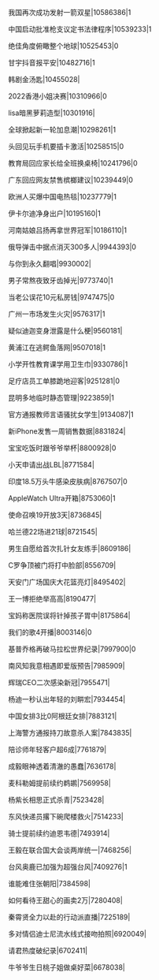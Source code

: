 我国再次成功发射一箭双星|10586386|1

中国启动批准枪支议定书法律程序|10539233|1

绝佳角度俯瞰整个地球|10525453|0

甘宇抖音报平安|10482716|1

韩剧金汤匙|10455028|

2022香港小姐决赛|10310966|0

lisa暗黑萝莉造型|10301916|

全球掀起新一轮加息潮|10298261|1

头回见玩手机要插卡激活|10258515|0

教育局回应家长给全班换桌椅|10241796|0

广东回应网友禁售槟榔建议|10239449|0

欧洲人买爆中国电热毯|10237779|1

伊卡尔迪净身出户|10195160|1

河南姑娘吕扬再拿世界冠军|10186110|1

俄导弹击中据点消灭300多人|9944393|0

与你到永久翻唱|9930002|

男子常熬夜致牙齿掉光|9773740|1

当老公误花10元私房钱|9747475|0

广州一市场发生火灾|9576317|1

疑似迪迦变身泄露是什么梗|9560181|

黄浦江在逃鳄鱼落网|9507018|1

小学开性教育课学用卫生巾|9330786|1

足疗店员工单膝跪地迎客|9251281|0

昆明多地临时静态管理|9223859|1

官方通报教师言语骚扰女学生|9134087|1

新iPhone发售一周销售数据|8831824|

宝宝吃饭时跟爷爷举杯|8800928|0

小天申请出战LBL|8771584|

印度18.5万头牛感染皮肤病|8767507|0

AppleWatch Ultra开箱|8753060|1

使命召唤19开放3天|8736845|

哈兰德22场进21球|8721545|

男生自愿给首次扎针女友练手|8609186|

C罗争顶被门将打中脸部|8556709|

天安门广场国庆大花篮亮灯|8495402|

王一博拒绝举高高|8190477|

宝妈称医院误将针掉孩子胃中|8175864|

我们的歌4开播|8003146|0

基普乔格再破马拉松世界纪录|7997900|0

南风知我意相遇即爱版预告|7985909|

辉瑞CEO二次感染新冠|7955471|

杨迪一秒认出年轻的刘畊宏|7934454|

中国女排3比0阿根廷女排|7883121|

上海警方通报持刀故意杀人案|7843835|

陪诊师年轻客户超6成|7761879|

成毅眼神透着清澈的愚蠢|7636178|

麦科勒姆提前续约鹈鹕|7569958|

杨紫长相思正式杀青|7523428|

东风快递员撂下碗爬楼救火|7514233|

骑士提前续约迪恩韦德|7493914|

王毅在联合国大会谈两岸统一|7468256|

台风奥鹿已加强为超强台风|7409276|1

谁能难住张朝阳|7384598|

如何看待王甜心的画卖2万|7280408|

秦霄贤全力以赴的行动派直播|7225189|

多对情侣迪士尼流水线式接吻拍照|6920049|

请君热度破纪录|6702411|

牛爷爷生日桃子姐做桌好菜|6678038|

